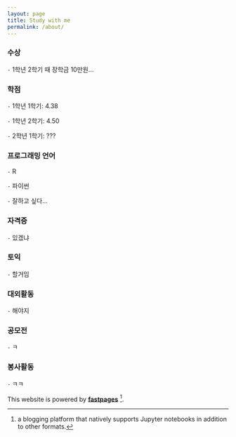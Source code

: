 ```yaml
---
layout: page
title: Study with me
permalink: /about/
---
```

### 수상

`-` 1학년 2학기 때 장학금 10만원...

### 학점

`-` 1학년 1학기: 4.38

`-` 1학년 2학기: 4.50

`-` 2학년 1학기: ???

### 프로그래밍 언어

`-` R

`-` 파이썬

`-` 잘하고 싶다...

### 자격증

`-` 있겠냐

### 토익

`-` 할거임

### 대외활동

`-` 해야지

### 공모전

`-` ㅋ

### 봉사활동

`-` ㅋㅋ

This website is powered by **[fastpages](https://github.com/fastai/fastpages)** [^1].



[^1]:a blogging platform that natively supports Jupyter notebooks in addition to other formats.

